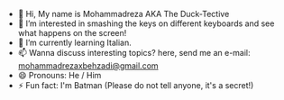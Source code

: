 - 👋 Hi, My name is Mohammadreza AKA The Duck-Tective
- 👀 I’m interested in smashing the keys on different keyboards and see what happens on the screen!
- 🌱 I’m currently learning Italian. 
- 📫 Wanna discuss interesting topics? here, send me an e-mail: mohammadrezaxbehzadi@gmail.com  
- 😄 Pronouns: He / Him
- ⚡ Fun fact: I'm Batman (Please do not tell anyone, it's a secret!)

<!---
MohammadrezaX8/MohammadrezaX8 is a ✨ special ✨ repository because its `README.md` (this file) appears on your GitHub profile.
You can click the Preview link to take a look at your changes.
--->
